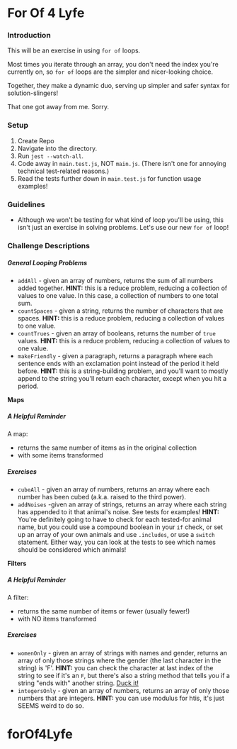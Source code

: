 # For Of 4 Lyfe

### Introduction

This will be an exercise in using `for of` loops.

Most times you iterate through an array, you don't need the index you're currently on, so `for of` loops are the simpler and nicer-looking choice.

Together, they make a dynamic duo, serving up simpler and safer syntax for solution-slingers!

That one got away from me. Sorry.


### Setup

1. Create Repo
2. Navigate into the directory.
3. Run `jest --watch-all`.
4. Code away in `main.test.js`, NOT `main.js`. (There isn't one for annoying technical test-related reasons.)
5. Read the tests further down in `main.test.js` for function usage examples!


### Guidelines

* Although we won't be testing for what kind of loop you'll be using, this isn't just an exercise in solving problems. Let's use our new `for of` loop!

### Challenge Descriptions

##### General Looping Problems

* `addAll` - given an array of numbers, returns the sum of all numbers added together. **HINT:** this is a reduce problem, reducing a collection of values to one value. In this case, a collection of numbers to one total sum.
* `countSpaces` - given a string, returns the number of characters that are spaces. **HINT:** this is a reduce problem, reducing a collection of values to one value.
* `countTrues` - given an array of booleans, returns the number of `true` values. **HINT:** this is a reduce problem, reducing a collection of values to one value.
* `makeFriendly` - given a paragraph, returns a paragraph where each sentence ends with an exclamation point instead of the period it held before. **HINT:** this is a string-building problem, and you'll want to mostly append to the string you'll return each character, except when you hit a period.


**Maps**

##### A Helpful Reminder

A map:

* returns the same number of items as in the original collection
* with some items transformed

##### Exercises

* `cubeAll` - given an array of numbers, returns an array where each number has been cubed  (a.k.a. raised to the third power).
* `addNoises` -given an array of strings, returns an array where each string has appended to it that animal's noise. See tests for examples! **HINT:** You're definitely going to have to check for each tested-for animal name, but you could use a compound boolean in your `if` check, or set up an array of your own animals and use `.includes`, or use a `switch` statement. Either way, you can look at the tests to see which names should be considered which animals!


**Filters**

##### A Helpful Reminder

A filter:

* returns the same number of items or fewer (usually fewer!)
* with NO items transformed

##### Exercises

* `womenOnly` - given an array of strings with names and gender, returns an array of only those strings where the gender (the last character in the string) is 'F'. **HINT:** you can check the character at last index of the string to see if it's an `F`, but there's also a string method that tells you if a string "ends with" another string. [Duck it!](https://duckduckgo.com/)
* `integersOnly` - given an array of numbers, returns an array of only those numbers that are integers. **HINT:** you can use modulus for htis, it's just SEEMS weird to do so.
# forOf4Lyfe
